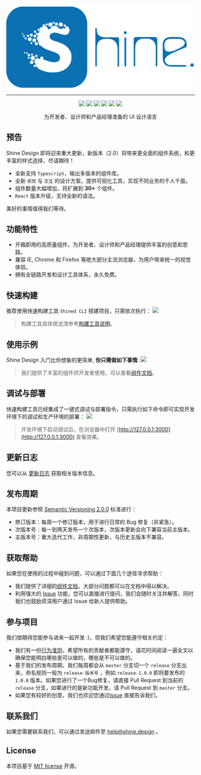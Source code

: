 <div align="center">

  ![](./offical/assets/readme/logo_blue.png)

</div>

------

<div align="center">

![](https://img.shields.io/badge/node-%3E%3D9.0.0-brightgreen.svg) ![](https://img.shields.io/badge/npm-%3E%3D6.1.0-brightgreen.svg) ![](https://img.shields.io/appveyor/ci/gruntjs/grunt.svg)  ![](https://img.shields.io/badge/stable-v1.0.3-blue.svg) ![](https://img.shields.io/badge/alpha-v1.0.4-blue.svg) ![](https://img.shields.io/npm/l/express.svg)

</div>
<div align="center">

为开发者、设计师和产品经理准备的 UI 设计语言


</div>

## 预告

Shine Design 即将迎来重大更新，新版本（2.0）将带来更全面的组件系统，和更丰富的样式选择，尽请期待！

* 全新支持 `Typescript`，输出多版本的组件库。
* 全新 `视觉` 与 `交互` 的设计方案，提供可视化工具，实现不同业务的千人千面。
* 组件数量大幅增加，将扩展到 **30+** 个组件。
* `React` 版本升级，支持全新的语法。

美好的事情值得我们等待。

## 功能特性
* 开箱即用的高质量组件，为开发者、设计师和产品经理提供丰富的创意和思路。
* 兼容 IE, Chrome 和 Firefox 等绝大部分主流浏览器，为用户带来统一的视觉体验。
* 拥有全链路开发和设计工具体系，永久免费。

## 快速构建

推荐使用快速构建工具  `Shined CLI`  搭建项目，只需依次执行：
 ![](./offical/assets/readme/tools.png)
> 构建工具具体用法清参考[构建工具说明](https://shine.design/cli)。

## 使用示例

Shine Design 入门比你想象的更简单, **你只需做如下事情**:
![](./offical/assets/readme/code.png)

>  我们提供了丰富的组件供开发者使用，可以查看[组件文档](https://shine.design/tutorial)。

## 调试与部署

快速构建工具已经集成了一键式调试与部署指令，只需执行如下命令即可实现开发环境下的调试和生产环境的部署：
![](./offical/assets/readme/command.png)

>  开发环境下启动调试后，在浏览器中打开 [http://127.0.0.1:3000](http://127.0.0.1:3000) 查看效果。

## 更新日志
您可以从 [更新日志](https://github.com/shine-design/shine-design/releases) 获取相关版本信息。

## 发布周期
本项目更新参照 [Semantic Versioning 2.0.0](https://semver.org/) 标准进行：
- 修订版本：每周一个修订版本，用于进行日常的 Bug 修复（非紧急）。
- 次版本号：每一到两天发布一个次版本，次版本更新会向下兼容当前主版本。
- 主版本号：重大迭代工作，非周期性更新，与历史主版本不兼容。

## 获取帮助
如果您在使用的过程中碰到问题，可以通过下面几个途径寻求帮助：
* 我们提供了详细的[组件文档](https://shine.design/guide)，大部分问题都可以在文档中得以解决。
* 利用强大的 [Issue](https://github.com/qulongjun/Shine-Design/issues) 功能，您可以直接进行提问，我们会随时关注并解答，同时我们也鼓励资深用户通过 Issue 给新人提供帮助。

## 参与项目
我们很期待您能参与进来一起开发 :)，但我们希望您能遵守相关约定：
* 我们有一份[行为准则](./CODE_OF_CONDUCT.md)，希望所有的贡献者都能遵守，请花时间阅读一遍全文以确保您能明白哪些是可以做的，哪些是不可以做的。
* 基于我们的发布周期，我们每周都会从 `master` 分支切一个 `release` 分支出来，命名规则一般为 `release-版本号` ，例如 `release-1.0.0` 即将要发布的 `1.0.0` 版本。如果您进行了一个Bug修复，请直接 Pull Request 到当前的 `release` 分支，如果进行的是新功能开发，请 Pull Request 到 `master` 分支。
* 如果您有较好的创意，我们也欢迎您通过[Issue](https://github.com/qulongjun/Shine-Design/issues) 直接告诉我们。

## 联系我们
如果您需要联系我们，可以通过发送邮件至 [help@shine.design](mailto:help@shine.design) 。

## License
本项目基于 [MIT license](./LICENSE) 开源。
